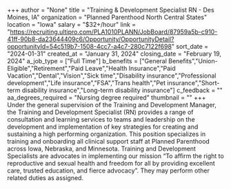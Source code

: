 +++
author = "None"
title = "Training & Development Specialist RN - Des Moines, IA"
organization = "Planned Parenthood North Central States"
location = "Iowa"
salary = "$32+/hour"
link = "https://recruiting.ultipro.com/PLA1010PLANN/JobBoard/87959a5b-c910-41ff-90b8-da23644409c6/Opportunity/OpportunityDetail?opportunityId=54c519b7-1508-4cc7-a4c7-280c7122f698"
sort_date = "2024-01-31"
created_at = "January 31, 2024"
closing_date = "February 19, 2024"
a_job_type = ["Full Time"]
b_benefits = ["General Benefits","Union-Eligible","Retirement","Paid Leave","Health Insurance","Paid Vacation","Dental","Vision","Sick time","Disability insurance","Professional development","Life insurance","FSA","Trans health","Pet insurance","Short-term disability insurance","Long-term disability insurance"]
c_feedback = ""
aa_degrees_required = "Nursing degree required"
thumbnail = ""
+++
Under the general supervision of the Training and Development Manager, the Training and Development Specialist (RN) provides a range of consultation and learning services to teams and leadership on the development and implementation of key strategies for creating and sustaining a high performing organization. This position specializes in training and onboarding all clinical support staff at Planned Parenthood across Iowa, Nebraska, and Minnesota. Training and Development Specialists are advocates in implementing our mission “To affirm the right to reproductive and sexual health and freedom for all by providing excellent care, trusted education, and fierce advocacy”. They may perform other related duties as assigned.